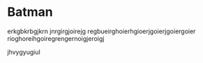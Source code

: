 # Batman


erkgbkrbgjkrn jnrgirgjoirejg
regbueirghoierhgioerjgoierjgoiergoier
rioghoreihgoiregrengernoigjeroigj

jhvygyugiul
